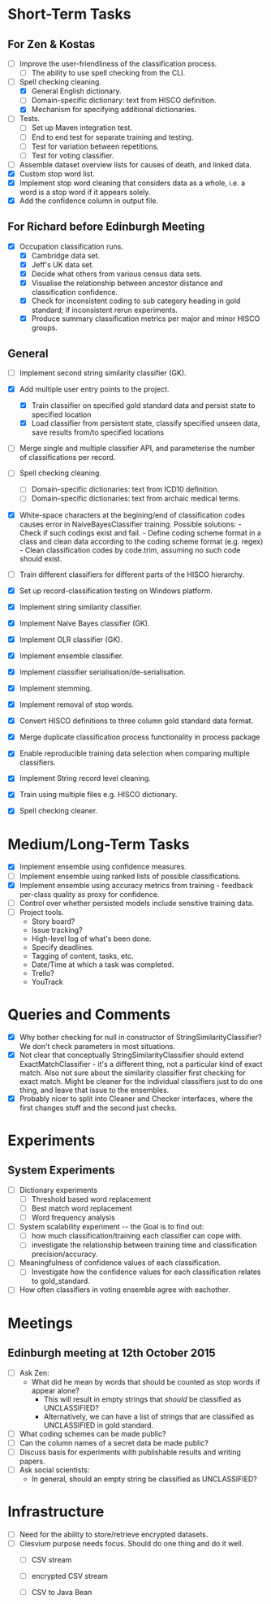  
# Short-Term Tasks
 
## For Zen & Kostas

- [ ] Improve the user-friendliness of the classification process.
   - [ ] The ability to use spell checking from the CLI.
- [ ] Spell checking cleaning.
   - [x] General English dictionary.
   - [ ] Domain-specific dictionary: text from HISCO definition.
   - [x] Mechanism for specifying additional dictionaries.
- [ ] Tests.
   - [ ] Set up Maven integration test.
   - [ ] End to end test for separate training and testing.
   - [ ] Test for variation between repetitions.
   - [ ] Test for voting classifier.
- [ ] Assemble dataset overview lists for causes of death, and linked data.
- [x] Custom stop word list.
- [x] Implement stop word cleaning that considers data as a whole, i.e. a word is a stop word if it appears solely.
- [x] Add the confidence column in output file.

## For Richard before Edinburgh Meeting

- [x] Occupation classification runs.
   - [x] Cambridge data set.
   - [x] Jeff's UK data set.
   - [x] Decide what others from various census data sets.
   - [x] Visualise the relationship between ancestor distance and classification confidence.
   - [x] Check for inconsistent coding to sub category heading in gold standard; if inconsistent rerun experiments.
   - [x] Produce summary classification metrics per major and minor HISCO groups.
   
## General

- [ ] Implement second string similarity classifier (GK).
- [x] Add multiple user entry points to the project.
   - [x] Train classifier on specified gold standard data and persist state to specified location
   - [x] Load classifier from persistent state, classify specified unseen data, save results from/to specified locations
- [ ] Merge single and multiple classifier API, and parameterise the number of classifications per record.
- [ ] Spell checking cleaning.
   - [ ] Domain-specific dictionaries: text from ICD10 definition.
   - [ ] Domain-specific dictionaries: text from archaic medical terms.
- [x] White-space characters at the begining/end of classification codes causes error in NaiveBayesClassifier training.
   Possible solutions:
      - Check if such codings exist and fail.
      - Define coding scheme format in a class and clean data according to the coding scheme format (e.g. regex)
      - Clean classification codes by code.trim, assuming no such code should exist.
- [ ] Train different classifiers for different parts of the HISCO hierarchy.
- [x] Set up record-classification testing on Windows platform.
- [x] Implement string similarity classifier.
- [x] Implement Naive Bayes classifier (GK).
- [x] Implement OLR classifier (GK).
- [x] Implement ensemble classifier.
- [x] Implement classifier serialisation/de-serialisation.
- [x] Implement stemming.
- [x] Implement removal of stop words.
- [x] Convert HISCO definitions to three column gold standard data format.
- [x] Merge duplicate classification process functionality in process package
- [x] Enable reproducible training data selection when comparing multiple classifiers.
- [x] Implement String record level cleaning.
- [x] Train using multiple files e.g. HISCO dictionary.
- [x] Spell checking cleaner.


# Medium/Long-Term Tasks

- [x] Implement ensemble using confidence measures.
- [ ] Implement ensemble using ranked lists of possible classifications.
- [x] Implement ensemble using accuracy metrics from training - feedback per-class quality as proxy for confidence.
- [ ] Control over whether persisted models include sensitive training data.
- [ ] Project tools.
   - Story board?
   - Issue tracking?
   - High-level log of what's been done.
   - Specify deadlines.
   - Tagging of content, tasks, etc.
   - Date/Time at which a task was completed.
   - Trello?
   - YouTrack


# Queries and Comments

- [x] Why bother checking for null in constructor of StringSimilarityClassifier? We don't check parameters in most situations.
- [x] Not clear that conceptually StringSimilarityClassifier should extend ExactMatchClassifier - it's a different thing, not a particular kind of exact match. Also not sure about the similarity classifier first checking for exact match. Might be cleaner for the individual classifiers just to do one thing, and leave that issue to the ensembles.
- [x] Probably nicer to split into Cleaner and Checker interfaces, where the first changes stuff and the second just checks.

# Experiments

## System Experiments

- [ ] Dictionary experiments
   - [ ] Threshold based word replacement
   - [ ] Best match word replacement
   - [ ] Word frequency analysis
- [ ] System scalability experiment -- the Goal is to find out:
   - [ ] how much classification/training each classifier can cope with.
   - [ ] investigate the relationship between training time and classification precision/accuracy.
- [ ] Meaningfulness of confidence values of each classification.
   - [ ] Investigate how the confidence values for each classification relates to gold_standard.
- [ ] How often classifiers in voting ensemble agree with eachother.

# Meetings

## Edinburgh meeting at 12th October 2015

- [ ] Ask Zen:
   - What did he mean by words that should be counted as stop words if appear alone?
      - This will result in empty strings that *should* be classified as UNCLASSIFIED?
      - Alternatively, we can have a list of strings that are classified as UNCLASSIFIED in gold standard.
- [ ] What coding schemes can be made public?
- [ ] Can the column names of a secret data be made public?
- [ ] Discuss basis for experiments with publishable results and writing papers.
- [ ] Ask social scientists: 
   - In general, should an empty string be classified as UNCLASSIFIED?

# Infrastructure

- [ ] Need for the ability to store/retrieve encrypted datasets.
- [ ] Ciesvium purpose needs focus. Should do one thing and do it well.
   - [ ] CSV stream
   - [ ] encrypted CSV stream
   - [ ] CSV to Java Bean


